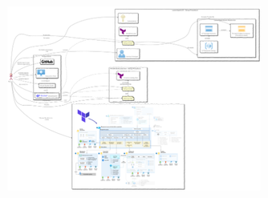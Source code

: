 <div hidden>
@startuml Diagram
!define AzurePuml https://raw.githubusercontent.com/plantuml-stdlib/Azure-PlantUML/release/2-2/dist
!define SPRITESURL https://raw.githubusercontent.com/plantuml-stdlib/gilbarbara-plantuml-sprites/v1.0/sprites

!includeurl AzurePuml/AzureSimplified.puml
!includeurl AzurePuml/AzureCommon.puml

skinparam rectangleBackgroundColor transparent
skinparam defaultFontColor grey
skinparam handwritten true
left to right direction
actor "Person" as user

' #####################################
' # Preparations
' #####################################

rectangle "Preparation" as preparation {

  ' Docker
  !includeurl SPRITESURL/docker.puml
  rectangle "<color:blue><$docker></color> Devcontainer" as devcontainer

  ' Github
  !includeurl SPRITESURL/github.puml
  rectangle "<color:black><$github></color>" as github

  ' Visual Studio
  rectangle "Visual Studio Code" as vsc

  ' Azure Virtual Machine
  !includeurl AzurePuml/Compute/AzureVirtualMachine.puml
  rectangle "<color:AZURE_SYMBOL_COLOR><$AzureVirtualMachine></color> Execution Host" as machine
}

' #####################################
' # Launchpad Setup Procedure
' #####################################

rectangle "Launchpad (LP) - Setup Procedure" as launchpad {
  ' Azure Subscription
  !includeurl AzurePuml/Management/AzureSubscription.puml
  rectangle "<color:#ab9100><$AzureSubscription></color> Subscription" as subscription

  ' Azure User
  !includeurl AzurePuml/Identity/AzureActiveDirectoryUser.puml
  rectangle "<color:AZURE_SYMBOL_COLOR><$AzureActiveDirectoryUser></color> Service Principal" as spn

  ' Shell Script
  file "Setup Script" as setuplp

  ' Terraform
  !includeurl SPRITESURL/terraform.puml
  rectangle "<color:purple><$terraform></color> terraform.exe" as terraform

  rectangle "Launchpad Azure Resources" as azresources {

    ' Resource Group
    !includeurl AzurePuml/Management/AzureResourceGroups.puml
    rectangle "<color:AZURE_SYMBOL_COLOR><$AzureResourceGroups></color> LP Resource Group" as resgroup

    ' Storage Account
    !includeurl AzurePuml/Storage/AzureStorage.puml
    rectangle "<color:AZURE_SYMBOL_COLOR><$AzureStorage></color> LP Storage Account" as straccount

    ' TF-CAF-ES Blob Container
    !includeurl AzurePuml/Storage/AzureBlobStorage.puml
    rectangle "<color:orange><$AzureBlobStorage></color> TF-CAF-ES Blob Container (Terraform state)" as blobtfcafes
  }
}


user -> github: 1) forks repo to own Github organization
user -> machine: 2) clones repo to execution host
user -> vsc: 3) opens repo in

vsc .> machine: is running on
vsc .> devcontainer: opens
devcontainer .> setuplp: contains

user --> devcontainer: 4) connects to
user --> subscription: 5) creates
user --> spn: 6) creates and assigns role
user ---> setuplp: 7) executes

setuplp --> azresources: 8) creates
setuplp --> blobtfcafes: 9) copies TF state file to
setuplp .> terraform: uses

resgroup .> straccount: contains
straccount ..> blobtfcafes: contains



' #####################################
' # TF-CAF-ES-Accelerator
' #####################################

rectangle "TF-CAF-ES-Accelerator - Setup Procedure" as accelerator {
  'Settings File
  file "Settings File" as settingsaccelerator

  'Shell Script
  file "Setup Script" as setupaccelerator

  ' Terraform
  !includeurl SPRITESURL/terraform.puml
  rectangle "<color:purple><$terraform></color> tf-caf-es config files" as terraformaccelerator
}

rectangle "<img:alz-tf-module-overview.png{scale=0.5}>" as cafes

user --> settingsaccelerator: 10) edits
devcontainer ..> settingsaccelerator: contains
devcontainer ..> setupaccelerator: contains
user --> setupaccelerator: 11) executes
setupaccelerator -> terraformaccelerator: 12) creates configuration files
setupaccelerator .> settingsaccelerator: uses

user ---> cafes: 13) uses  Terraform to create
cafes .> terraformaccelerator: uses

@enduml
</div>

![](diagram.svg)